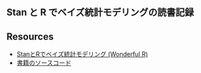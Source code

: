 ## Stan と R でベイズ統計モデリングの読書記録

## Resources
- [StanとRでベイズ統計モデリング (Wonderful R) ](https://www.amazon.co.jp/dp/4320112423)
- [書籍のソースコード](https://github.com/MatsuuraKentaro/RStanBook)
